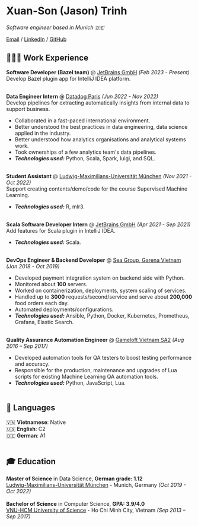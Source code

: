 # Xuan-Son (Jason) Trinh
_Software engineer based in Munich 🇩🇪_ <br>

[Email](mailto:xuanson.trinh@outlook.com) / [LinkedIn](https://www.linkedin.com/in/xuanson-trinh/) / [GitHub](https://github.com/xuansontrinh/)

## 👩🏼‍💻 Work Experience

**Software Developer (Bazel team)** @ [JetBrains GmbH](https://jetbrains.com/) _(Feb 2023 - Present)_ <br>
Develop Bazel plugin app for IntelliJ IDEA platform.
<br><br>

**Data Engineer Intern** @ [Datadog Paris](https://datadoghq.com/) _(Jun 2022 - Nov 2022)_ <br>
Develop pipelines for extracting automatically insights from internal data to support business.
  - Collaborated in a fast-paced international environment.
  - Better understood the best practices in data engineering, data science applied in the industry.
  - Better understood how analytics organisations and analytical systems work.
  - Took ownerships of a few analytics team's data pipelines.
  - **_Technologies used:_** Python, Scala, Spark, luigi, and SQL.
<br><br>

**Student Assistant** @ [Ludwig-Maximilians-Universität München](https://lmu.de/) _(Nov 2021 - Oct 2022)_ <br>
Support creating contents/demo/code for the course Supervised Machine Learning.
  - **_Technologies used:_** R, mlr3.
    <br><br>

**Scala Software Developer Intern** @ [JetBrains GmbH](https://jetbrains.com) _(Apr 2021 - Sep 2021)_ <br>
Add features for Scala plugin in IntelliJ IDEA.
  - **_Technologies used:_** Scala.
  <br><br>

**DevOps Engineer & Backend Developer** @ [Sea Group, Garena Vietnam](https://www.sea.com/) _(Jan 2018 - Oct 2019)_ <br>
  - Developed payment integration system on backend side with Python.
  - Monitored about **100** servers.
  - Worked on containerization, deployments, system scaling of services.
  - Handled up to **3000** requests/second/service and serve about **200,000** food orders each day.
  - Automated deployments/configurations.
  - **_Technologies used:_** Ansible, Python, Docker, Kubernetes, Prometheus, Grafana, Elastic Search.
    <br><br>
    
**Quality Assurance Automation Engineer** @ [Gameloft Vietnam SA2](https://gameloft.com) _(Aug 2016 – Sep 2017)_ <br>
  - Developed automation tools for QA testers to boost testing performance and accuracy.
  - Responsible for the production, maintenance and upgrades of Lua scripts for existing Machine Learning QA automation tools.
  - **_Technologies used:_** Python, JavaScript, Lua.
<br><br>

## 💬 Languages
🇻🇳 **Vietnamese**: Native <br>
🇺🇸 **English**: C2 <br>
🇩🇪 **German**: A1
<br><br>

## 🎓 Education
**Master of Science** in Data Science, **German grade: 1.12** <br>
[Ludwig-Maximilians-Universität München](https://lmu.de/) - Munich, Germany _(Oct 2019 - Oct 2022)_ <br><br>
**Bachelor of Science** in Computer Science, **GPA: 3.9/4.0** <br>
[VNU-HCM University of Science](https://hcmus.edu.vn) - Ho Chi Minh City, Vietnam _(Sep 2013 – Sep 2017)_ <br>
